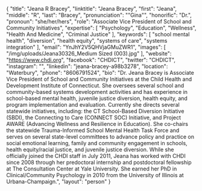 {
  "title": "Jeana R Bracey",
  "linktitle": "Jeana Bracey",
  "first": "Jeana",
  "middle": "R",
  "last": "Bracey",
  "pronunciation": "\"Gina\"",
  "honorific": "Dr.",
  "pronoun": "she/her/hers",
  "role": "Associate Vice President of School and Community Initiatives",
  "expertise": [
    "Psychology",
    "Education",
    "Wellness",
    "Health And Medicine",
    "Criminal Justice"
  ],
  "keywords": [
    "school mental health",
    "diversion",
    "health equity",
    "systems of care",
    "systems integration"
  ],
  "email": "YnJhY2V5QHVjaGMuZWR1",
  "images": [
    "/img/uploads/Jeana30326_Medium Sized (003).jpg"
  ],
  "website": "https://www.chdi.org",
  "facebook": "CHDICT",
  "twitter": "CHDICT",
  "instagram": "",
  "linkedin": "jeana-bracey-a98b3278",
  "location": "Waterbury",
  "phone": "8606791524",
  "bio": "Dr. Jeana Bracey is Associate Vice President of School and Community Initiatives at the Child Health and Development Institute of Connecticut. She oversees several school and community-based systems development activities and has experience in school-based mental health, juvenile justice diversion, health equity, and program implementation and evaluation. Currently she directs several statewide initiatives, including: the CT School-Based Diversion Initiative (SBDI), the Connecting to Care (CONNECT SOC) Initiative, and Project AWARE (Advancing Wellness and Resilience in Education). She co-chairs the statewide Trauma-Informed School Mental Health Task Force and serves on several state-level committees to advance policy and practice on social emotional learning, family and community engagement in schools, health equity/racial justice, and juvenile justice diversion. While she officially joined the CHDI staff in July 2011, Jeana has worked with CHDI since 2008 through her predoctoral internship and postdoctoral fellowship at The Consultation Center at Yale University. She earned her PhD in Clinical/Community Psychology in 2010 from the University of Illinois at Urbana-Champaign.",
  "layout": "person"
}
